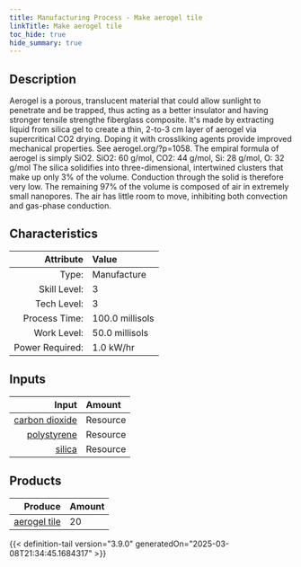 ```yaml
---
title: Manufacturing Process - Make aerogel tile
linkTitle: Make aerogel tile
toc_hide: true
hide_summary: true
---
```

<!-- This is generated by the MarsSim HelpGenertor, do not edit. -->

## Description
Aerogel is a porous, translucent material that could allow sunlight &#10;&#9;&#9;&#9;to penetrate and be trapped, thus acting as a better insulator and having stronger &#10;&#9;&#9;&#9;tensile strengthe fiberglass composite. It&#39;s made by extracting liquid from silica gel to &#10;&#9;&#9;&#9;create a thin, 2-to-3 cm layer of aerogel via supercritical CO2 drying. Doping it &#10;&#9;&#9;&#9;with crossliking agents provide improved mechanical properties.  See aerogel.org/?p&#61;1058. &#10;&#9;&#9;&#9;&#10;&#9;&#9;&#9;The empiral formula of aerogel is simply SiO2. &#10;&#9;&#9;&#9;SiO2: 60 g/mol, CO2: 44 g/mol, Si: 28 g/mol, O: 32 g/mol&#10;&#9;&#9;&#9;&#10;&#9;&#9;&#9;The silica solidifies into three-dimensional, intertwined clusters that make up only &#10;&#9;&#9;&#9;3% of the volume. Conduction through the solid is therefore very low. The remaining &#10;&#9;&#9;&#9;97% of the volume is composed of air in extremely small nanopores. The air has little &#10;&#9;&#9;&#9;room to move, inhibiting both convection and gas-phase conduction.&#10;&#9;&#9;&#9; 

## Characteristics

| Attribute      | Value |
|--------:|:------|
|Type:|Manufacture|
|Skill Level:|3|
|Tech Level:|3|
|Process Time:|100.0 millisols|
|Work Level:|50.0 millisols|
|Power Required:|1.0 kW/hr|

## Inputs

| Input      | Amount |
|--------:|:------|
|[carbon dioxide](/docs/definitions/resource/carbon-dioxide)|Resource|4.4 kg|
|[polystyrene](/docs/definitions/resource/polystyrene)|Resource|0.5 kg|
|[silica](/docs/definitions/resource/silica)|Resource|6.0 kg|

## Products


| Produce      | Amount |
|--------:|:------|
|[aerogel tile](/docs/definitions/part/aerogel-tile)|20|



{{< definition-tail version="3.9.0" generatedOn="2025-03-08T21:34:45.1684317" >}}




